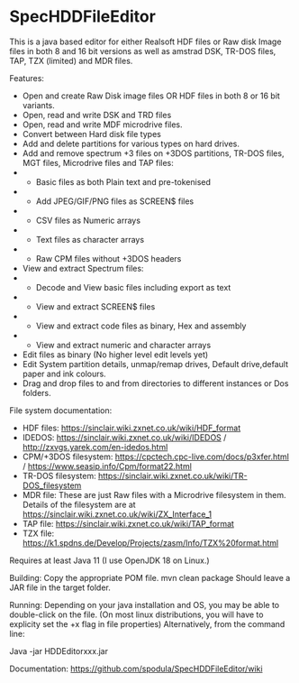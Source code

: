 # SpecHDDFileEditor
This is a java based editor for either Realsoft HDF files or Raw disk Image files in both 8 and 16 bit versions as well as amstrad DSK, TR-DOS files, TAP, TZX (limited) and MDR files.

Features:
* Open and create Raw Disk image files OR HDF files in both 8 or 16 bit variants. 
* Open, read and write DSK and TRD files
* Open, read and write MDF microdrive files.
* Convert between Hard disk file types
* Add and delete partitions for various types on hard drives.
* Add and remove spectrum +3 files on +3DOS partitions, TR-DOS files, MGT files, Microdrive files and TAP files:
* * Basic files as both Plain text and pre-tokenised
* * Add JPEG/GIF/PNG files as SCREEN$ files
* * CSV files as Numeric arrays
* * Text files as character arrays
* * Raw CPM files without +3DOS headers 
* View and extract Spectrum files:
* * Decode and View basic files including export as text
* * View and extract SCREEN$ files
* * View and extract code files as binary, Hex and assembly
* * View and extract numeric and character arrays
* Edit files as binary (No higher level edit levels yet)
* Edit System partition details, unmap/remap drives, Default drive,default paper and ink colours.
* Drag and drop files to and from directories to different instances or Dos folders.

File system documentation:
* HDF files: https://sinclair.wiki.zxnet.co.uk/wiki/HDF_format
* IDEDOS: https://sinclair.wiki.zxnet.co.uk/wiki/IDEDOS / http://zxvgs.yarek.com/en-idedos.html
* CPM/+3DOS filesystem: https://cpctech.cpc-live.com/docs/p3xfer.html / https://www.seasip.info/Cpm/format22.html
* TR-DOS filesystem: https://sinclair.wiki.zxnet.co.uk/wiki/TR-DOS_filesystem
* MDR file: These are just Raw files with a Microdrive filesystem in them. Details of the filesystem are at  https://sinclair.wiki.zxnet.co.uk/wiki/ZX_Interface_1
* TAP file: https://sinclair.wiki.zxnet.co.uk/wiki/TAP_format
* TZX file: https://k1.spdns.de/Develop/Projects/zasm/Info/TZX%20format.html

Requires at least Java 11 (I use OpenJDK 18 on Linux.)

Building:
Copy the appropriate POM file. 
mvn clean package
Should leave a JAR file in the target folder. 

Running:
Depending on your java installation and OS, you may be able to double-click on the file. (On most linux distributions, you will have to explicity set the +x flag in file properties)
Alternatively, from the command line:

  Java -jar HDDEditorxxx.jar
  
Documentation:
https://github.com/spodula/SpecHDDFileEditor/wiki
  

